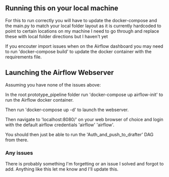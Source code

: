 
## Running this on your local machine

For this to run correctly you will have to update the docker-compose and the main.py to match your local folder layout as it is currently hardcoded to point to certain locations on my machine
I need to go through and replace these with local folder directions but I haven't yet

If you encouter import issues when on the Airflow dashboard you may need to run 'docker-compose build' to update the docker container with the requirements file.

## Launching the Airflow Webserver

Assuming you have none of the issues above:

In the root prototype_pipeline folder run 'docker-compose up airflow-init' to run the Airflow docker container.

Then run 'docker-compose up -d' to launch the webserver. 

Then navigate to 'localhost:8080/' on your web browser of choice and login with the default airflow credentials 'airflow' 'airflow'.

You should then just be able to run the 'Auth_and_push_to_drafter' DAG from there. 

### Any issues

There is probably something I'm forgetting or an issue I solved and forgot to add.
Anything like this let me know and I'll update this.

